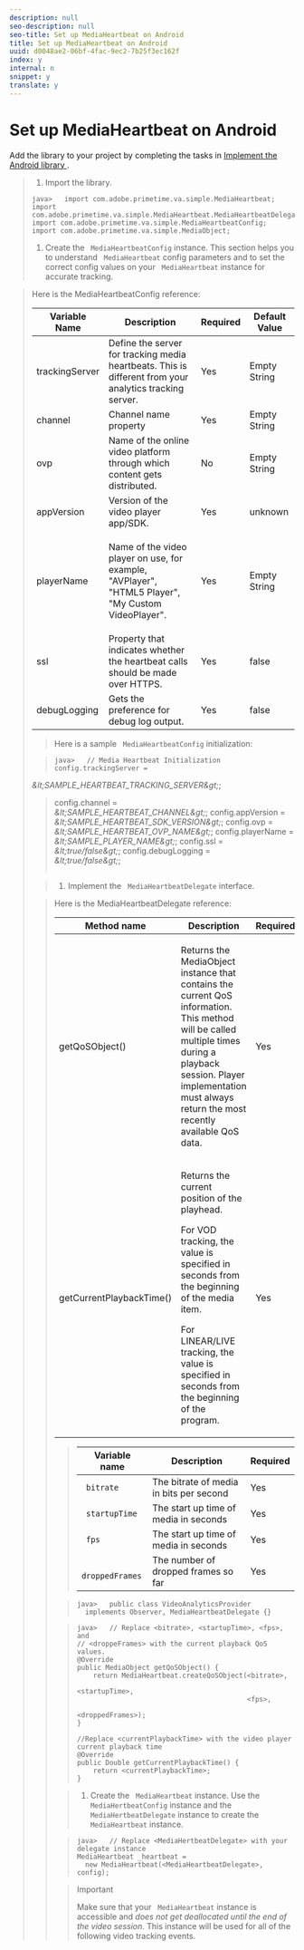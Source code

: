 ```yaml
---
description: null
seo-description: null
seo-title: Set up MediaHeartbeat on Android
title: Set up MediaHeartbeat on Android
uuid: d0048ae2-06bf-4fac-9ec2-7b25f3ec162f
index: y
internal: n
snippet: y
translate: y
---
```


# Set up MediaHeartbeat on Android

Add the library to your project by completing the tasks in [ Implement the Android library ](c_vhl_imp-lib-android.md#concept_A72BFE683F4A4A3397FD0C71E955DF07). 

>1. Import the library.
>
>   ```
>   java>   import com.adobe.primetime.va.simple.MediaHeartbeat; 
>   import com.adobe.primetime.va.simple.MediaHeartbeat.MediaHeartbeatDelegate; 
>   import com.adobe.primetime.va.simple.MediaHeartbeatConfig; 
>   import com.adobe.primetime.va.simple.MediaObject; 
>   
>   ```
>
>1. Create the ` MediaHeartbeatConfig` instance.
>   This section helps you to understand ` MediaHeartbeat` config parameters and to set the correct config values on your ` MediaHeartbeat` instance for accurate tracking. 



><table id="table_5CDFEDDE93DC4605AA300FB1ADD8E858"> 
 <desc>
   Here is the 
  <span class="codeph"> MediaHeartbeatConfig </span> reference: 
 </desc> 
 <thead> 
  <tr> 
   <th colname="col1" class="entry"> Variable Name </th> 
   <th colname="col2" class="entry"> Description </th> 
   <th colname="col3" class="entry"> Required </th> 
   <th colname="col4" class="entry"> Default Value </th> 
  </tr> 
 </thead>
 <tbody> 
  <tr> 
   <td colname="col1"> <span class="codeph"> trackingServer </span> </td> 
   <td colname="col2"> Define the server for tracking media heartbeats. This is different from your analytics tracking server. </td> 
   <td colname="col3"> Yes </td> 
   <td colname="col4"> Empty String </td> 
  </tr> 
  <tr> 
   <td colname="col1"> <span class="codeph"> channel </span> </td> 
   <td colname="col2"> Channel name property </td> 
   <td colname="col3"> Yes </td> 
   <td colname="col4"> Empty String </td> 
  </tr> 
  <tr> 
   <td colname="col1"> <span class="codeph"> ovp </span> </td> 
   <td colname="col2"> Name of the online video platform through which content gets distributed. </td> 
   <td colname="col3"> No </td> 
   <td colname="col4"> Empty String </td> 
  </tr> 
  <tr> 
   <td colname="col1"> <span class="codeph"> appVersion </span> </td> 
   <td colname="col2"> Version of the video player app/SDK. </td> 
   <td colname="col3"> Yes </td> 
   <td colname="col4"> unknown </td> 
  </tr> 
  <tr> 
   <td colname="col1"> <span class="codeph"> playerName </span> </td> 
   <td colname="col2"> <p>Name of the video player on use, for example, "AVPlayer", "HTML5 Player", "My Custom VideoPlayer". </p> </td> 
   <td colname="col3"> Yes </td> 
   <td colname="col4"> Empty String </td> 
  </tr> 
  <tr> 
   <td colname="col1"> <span class="codeph"> ssl </span> </td> 
   <td colname="col2"> Property that indicates whether the heartbeat calls should be made over HTTPS. </td> 
   <td colname="col3"> Yes </td> 
   <td colname="col4"> false </td> 
  </tr> 
  <tr> 
   <td colname="col1"> <span class="codeph"> debugLogging </span> </td> 
   <td colname="col2"> Gets the preference for debug log output. </td> 
   <td colname="col3"> Yes </td> 
   <td colname="col4"> false </td> 
  </tr> 
 </tbody> 
</table>

>   Here is a sample ` MediaHeartbeatConfig` initialization: 

>
>   ```
>   java>   // Media Heartbeat Initialization 
>   config.trackingServer =  
<i>&amp;lt;SAMPLE_HEARTBEAT_TRACKING_SERVER&amp;gt;</i>; 
>   config.channel =  
<i>&amp;lt;SAMPLE_HEARTBEAT_CHANNEL&amp;gt;</i>; 
>   config.appVersion =  
<i>&amp;lt;SAMPLE_HEARTBEAT_SDK_VERSION&amp;gt;</i>; 
>   config.ovp =  
<i>&amp;lt;SAMPLE_HEARTBEAT_OVP_NAME&amp;gt;</i>; 
>   config.playerName =  
<i>&amp;lt;SAMPLE_PLAYER_NAME&amp;gt;</i>; 
>   config.ssl =  
<i>&amp;lt;true/false&amp;gt;</i>; 
>   config.debugLogging =  
<i>&amp;lt;true/false&amp;gt;</i>; 
>   
>   ```

>
>1. Implement the ` MediaHeartbeatDelegate` interface.


><table id="table_A815A90BFEC64EC1A26900DC077342DA"> 
 <desc>
   Here is the 
  <span class="codeph"> MediaHeartbeatDelegate </span> reference: 
 </desc> 
 <thead> 
  <tr> 
   <th colname="col1" class="entry"> Method name </th> 
   <th colname="col2" class="entry"> Description </th> 
   <th colname="col3" class="entry"> Required </th> 
  </tr> 
 </thead>
 <tbody> 
  <tr> 
   <td colname="col1"> <span class="codeph"> getQoSObject() </span> </td> 
   <td colname="col2"> <p>Returns the <span class="codeph"> MediaObject </span> instance that contains the current QoS information. This method will be called multiple times during a playback session. Player implementation must always return the most recently available QoS data. </p> </td> 
   <td colname="col3"> Yes </td> 
  </tr> 
  <tr> 
   <td colname="col1"> <span class="codeph"> getCurrentPlaybackTime() </span> </td> 
   <td colname="col2"> <p>Returns the current position of the playhead. </p> <p>For VOD tracking, the value is specified in seconds from the beginning of the media item. </p> <p>For LINEAR/LIVE tracking, the value is specified in seconds from the beginning of the program. </p> </td> 
   <td colname="col3"> Yes </td> 
  </tr> 
 </tbody> 
</table>



>   |  Variable name  | Description  | Required  |
>   |---|---|---|
>   |  ` bitrate`  | The bitrate of media in bits per second  | Yes  |
>   |  ` startupTime`  | The start up time of media in seconds  | Yes  |
>   |  ` fps`  | The start up time of media in seconds  | Yes  |
>   |  ` droppedFrames`  | The number of dropped frames so far  | Yes  |

>
>   ```
>   java>   public class VideoAnalyticsProvider  
>     implements Observer, MediaHeartbeatDelegate {}
>   ```


>
>   ```
>   java>   // Replace <bitrate>, <startupTime>, <fps>, and  
>   // <droppeFrames> with the current playback QoS values.  
>   @Override 
>   public MediaObject getQoSObject() { 
>       return MediaHeartbeat.createQoSObject(<bitrate>,  
>                                             <startupTime>,  
>                                             <fps>,  
>                                             <droppedFrames>); 
>   } 
>    
>   //Replace <currentPlaybackTime> with the video player current playback time 
>   @Override 
>   public Double getCurrentPlaybackTime() { 
>       return <currentPlaybackTime>; 
>   }
>   ```

>
>1. Create the ` MediaHeartbeat` instance.
>   Use the ` MediaHertbeatConfig` instance and the ` MediaHertbeatDelegate` instance to create the ` MediaHeartbeat` instance. 

>
>   ```
>   java>   // Replace <MediaHertbeatDelegate> with your delegate instance 
>   MediaHeartbeat _heartbeat =  
>     new MediaHeartbeat(<MediaHeartbeatDelegate>, config);
>   ```


>   >[!IMPORTANT]
>   >
>   >Make sure that your ` MediaHeartbeat` instance is accessible and *does not get deallocated until the end of the video session*. This instance will be used for all of the following video tracking events. 
>

